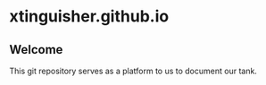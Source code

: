 # xtinguisher.github.io

## Welcome

This git repository serves as a platform to us to document our tank.
